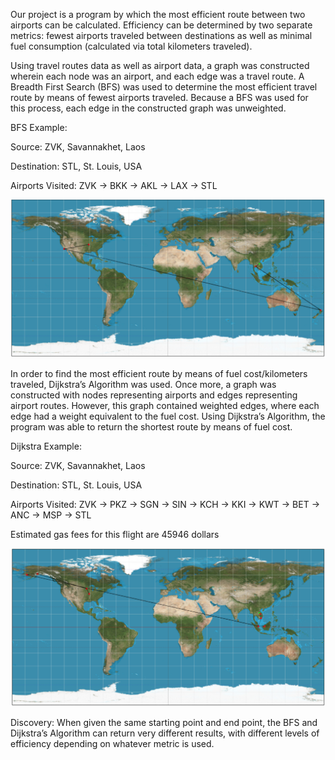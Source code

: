 ﻿Our project is a program by which the most efficient route between two airports can be calculated. Efficiency can be determined by two separate metrics: fewest airports traveled between destinations as well as minimal fuel consumption (calculated via total kilometers traveled).

Using travel routes data as well as airport data, a graph was constructed wherein each node was an airport, and each edge was a travel route. A Breadth First Search (BFS) was used to determine the most efficient travel route by means of fewest airports traveled. Because a BFS was used for this process, each edge in the constructed graph was unweighted.

BFS Example: 

Source: ZVK, Savannakhet, Laos

Destination: STL, St. Louis, USA

Airports Visited: ZVK -> BKK -> AKL -> LAX -> STL


![Test Image 1](BFS.png)

In order to find the most efficient route by means of fuel cost/kilometers traveled, Dijkstra’s Algorithm was used. Once more, a graph was constructed with nodes representing airports and edges representing airport routes. However, this graph contained weighted edges, where each edge had a weight equivalent to the fuel cost. Using Dijkstra’s Algorithm, the program was able to return the shortest route by means of fuel cost.





Dijkstra Example:

Source: ZVK, Savannakhet, Laos

Destination: STL, St. Louis, USA

Airports Visited: ZVK -> PKZ -> SGN -> SIN -> KCH -> KKI -> KWT -> BET -> ANC -> MSP -> STL

Estimated gas fees for this flight are 45946 dollars

![Test Image 1](Dijkstra.png)


Discovery: When given the same starting point and end point, the BFS and Dijkstra’s Algorithm can return very different results, with different levels of efficiency depending on whatever metric is used. 


